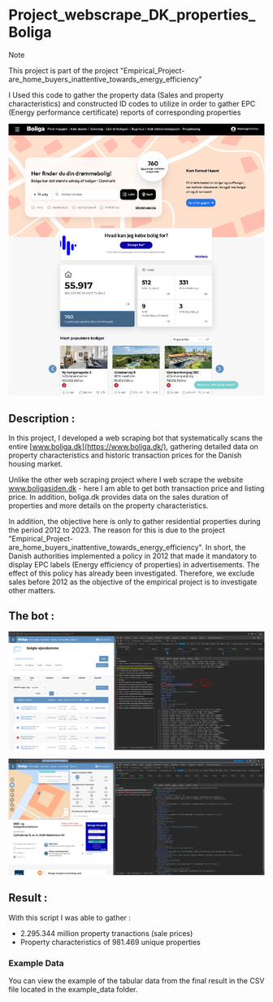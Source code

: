 # Project_webscrape_DK_properties_Boliga
> [!NOTE]
> This project is part of the project "Empirical_Project-are_home_buyers_inattentive_towards_energy_efficiency"
>
> I Used this code to gather the property data (Sales and property characteristics) and constructed ID codes to utilize in order to gather EPC (Energy performance certificate) reports of corresponding properties

![Boligsiden Front page](frontpage.PNG)

## Description : 
In this project, I developed a web scraping bot that systematically scans the entire [www.boliga.dk](https://www.boliga.dk/), gathering detailed data on property characteristics and historic transaction prices for the Danish housing market. 

Unlike the other web scraping project where I web scrape the website www.boligasiden.dk - here I am able to get both transaction price and listing price. In addition, boliga.dk provides data on the sales duration of properties and more details on the property characteristics. 

In addition, the objective here is only to gather residential properties during the period 2012 to 2023. The reason for this is due to the project "Empirical_Project-are_home_buyers_inattentive_towards_energy_efficiency". In short, the Danish authorities implemented a policy in 2012 that made it mandatory to display EPC labels (Energy efficiency of properties) in advertisements. The effect of this policy has already been investigated. Therefore, we exclude sales before 2012 as the objective of the empirical project is to investigate other matters. 

## The bot : 

![The "hidden" API - first step - getting the property IDs](hidden_api_FirstStep.PNG)

![The "hidden" API - second step - gathering property sales and characteristics](hidden_api_SecondStep.PNG)


## Result : 
With this script I was able to gather :
* 2.295.344 million property tranactions (sale prices)
* Property characteristics of 981.469 unique properties

### Example Data

You can view the example of the tabular data from the final result in the CSV file located in the example_data folder.
